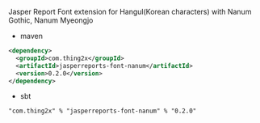 Jasper Report Font extension for Hangul(Korean characters) with Nanum Gothic, Nanum Myeongjo

* maven

```xml
<dependency>
  <groupId>com.thing2x</groupId>
  <artifactId>jasperreports-font-nanum</artifactId>
  <version>0.2.0</version>
</dependency>
```

* sbt

```
"com.thing2x" % "jasperreports-font-nanum" % "0.2.0"
```
